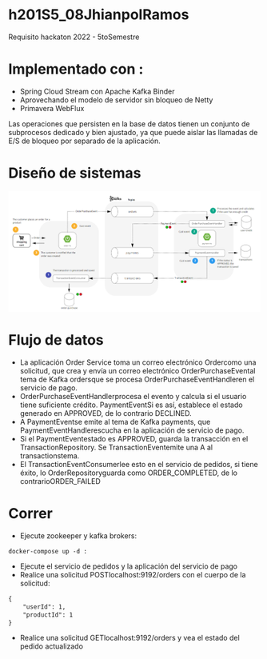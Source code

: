 # h201S5_08JhianpolRamos
Requisito hackaton 2022 - 5toSemestre

# Implementado con :
- Spring Cloud Stream con Apache Kafka Binder
- Aprovechando el modelo de servidor sin bloqueo de Netty
- Primavera WebFlux

Las operaciones que persisten en la base de datos tienen un conjunto de subprocesos dedicado y bien ajustado, ya que puede aislar las llamadas de E/S de bloqueo por separado de la aplicación.

# Diseño de sistemas

<img src ="https://raw.githubusercontent.com/martinsam16/saga-choreography/main/diagram.png" align="center" style="width: 900px"/>

# Flujo de datos
- La aplicación Order Service toma un correo electrónico Ordercomo una solicitud, que crea y envía un correo electrónico OrderPurchaseEvental tema de Kafka ordersque se procesa OrderPurchaseEventHandleren el servicio de pago. 
- OrderPurchaseEventHandlerprocesa el evento y calcula si el usuario tiene suficiente crédito. PaymentEventSi es así, establece el estado generado en APPROVED, de lo contrario DECLINED.
- A PaymentEventse emite al tema de Kafka payments, que PaymentEventHandlerescucha en la aplicación de servicio de pago.
- Si el PaymentEventestado es APPROVED, guarda la transacción en el TransactionRepository. Se TransactionEventemite una A al transactionstema.
- El TransactionEventConsumerlee esto en el servicio de pedidos, si tiene éxito, lo OrderRepositoryguarda como ORDER_COMPLETED, de lo contrarioORDER_FAILED

# Correr 
- Ejecute zookeeper y kafka brokers:
```
docker-compose up -d :
```
- Ejecute el servicio de pedidos y la aplicación del servicio de pago
- Realice una solicitud POSTlocalhost:9192/orders con el cuerpo de la solicitud:
```
{
    "userId": 1,
    "productId": 1
}
```
- Realice una solicitud GETlocalhost:9192/orders y vea el estado del pedido actualizado
